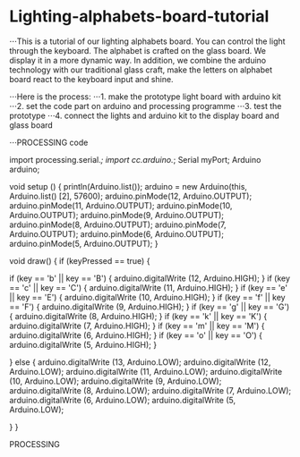 # Lighting-alphabets-board-tutorial

⋅⋅⋅This is a tutorial of our lighting alphabets board. You can control the light through the keyboard. The alphabet is crafted on the glass board. We display it in a more dynamic way. In addition, we combine the arduino technology with our traditional glass craft, make the letters on alphabet board react to the keyboard input and shine.

⋅⋅⋅Here is the process:
⋅⋅⋅1. make the prototype light board with arduino kit
⋅⋅⋅2. set the code part on arduino and processing programme
⋅⋅⋅3. test the prototype
⋅⋅⋅4. connect the lights and arduino kit to the display board and glass board



⋅⋅⋅PROCESSING code

import processing.serial.*;
import cc.arduino.*;
Serial myPort;
Arduino arduino;

void setup () {
 println(Arduino.list());
 arduino = new Arduino(this, Arduino.list() [2], 57600);
 arduino.pinMode(12, Arduino.OUTPUT);
 arduino.pinMode(11, Arduino.OUTPUT);
 arduino.pinMode(10, Arduino.OUTPUT);
 arduino.pinMode(9, Arduino.OUTPUT);
 arduino.pinMode(8, Arduino.OUTPUT);
 arduino.pinMode(7, Arduino.OUTPUT);
 arduino.pinMode(6, Arduino.OUTPUT);
 arduino.pinMode(5, Arduino.OUTPUT);
}

void draw() {
 if (keyPressed == true) {
  
   if (key == 'b' || key == 'B') {
     arduino.digitalWrite (12, Arduino.HIGH);
   }
   if (key == 'c' || key == 'C') {
     arduino.digitalWrite (11, Arduino.HIGH);
   }
   if (key == 'e' || key == 'E') {
     arduino.digitalWrite (10, Arduino.HIGH);
   }
   if (key == 'f' || key == 'F') {
     arduino.digitalWrite (9, Arduino.HIGH);
   }
   if (key == 'g' || key == 'G') {
     arduino.digitalWrite (8, Arduino.HIGH);
   }
   if (key == 'k' || key == 'K') {
     arduino.digitalWrite (7, Arduino.HIGH);
   }
   if (key == 'm' || key == 'M') {
     arduino.digitalWrite (6, Arduino.HIGH); 
   }
   if (key == 'o' || key == 'O') {
     arduino.digitalWrite (5, Arduino.HIGH);
   }
 
 }
 else {
     arduino.digitalWrite (13, Arduino.LOW);
     arduino.digitalWrite (12, Arduino.LOW);
     arduino.digitalWrite (11, Arduino.LOW);
     arduino.digitalWrite (10, Arduino.LOW);
     arduino.digitalWrite (9, Arduino.LOW);
     arduino.digitalWrite (8, Arduino.LOW);
     arduino.digitalWrite (7, Arduino.LOW);
     arduino.digitalWrite (6, Arduino.LOW);
     arduino.digitalWrite (5, Arduino.LOW);
 
   }
}

PROCESSING


